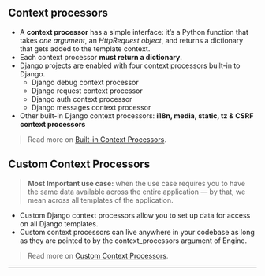 ## Context processors
- A **context processor** has a simple interface: it’s a Python function that takes _one argument_, an _HttpRequest object_, and returns a dictionary that gets added to the template context.
- Each context processor **must return a dictionary**.
- Django projects are enabled with four context processors built-in to Django.
  - Django debug context processor
  - Django request context processor
  - Django auth context processor
  - Django messages context processor
- Other built-in Django context processors: **i18n, media, static, tz & CSRF context processors**

> Read more on [Built-in Context Processors](https://www.webforefront.com/django/usedefaultdjangocontextprocessors.html).

## Custom Context Processors

> **Most Important use case:** when the use case requires you to have the same data available across the entire application — by that, we mean across all templates of the application.

- Custom Django context processors allow you to set up data for access on all Django templates.
- Custom context processors can live anywhere in your codebase as long as they are pointed to by the context_processors argument of Engine.

> Read more on [Custom Context Processors](https://www.webforefront.com/django/setupdjangocontextprocessors.html).

---


